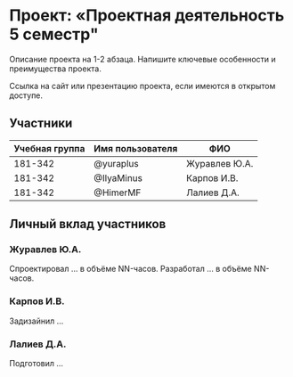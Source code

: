 # Проект: «Проектная деятельность  5 семестр"

Описание проекта на 1-2 абзаца. Напишите ключевые особенности и преимущества проекта.

Ссылка на сайт или презентацию проекта, если имеются в открытом доступе.

## Участники

| Учебная группа | Имя пользователя | ФИО                      |
|----------------|------------------|--------------------------|
| 181-342        | @yuraplus        | Журавлев Ю.А.            |
| 181-342        | @IlyaMinus       | Карпов И.В.              |
| 181-342        | @HimerMF         | Лалиев Д.А.              |

## Личный вклад участников

### Журавлев Ю.А.

Спроектировал … в объёме NN-часов. Разработал … в объёме NN-часов.

### Карпов И.В.

Задизайнил …

### Лалиев Д.А.

Подготовил …
